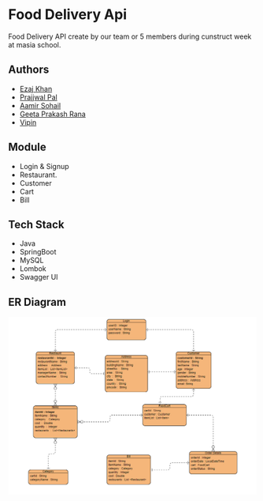 # Food Delivery Api
Food Delivery API create by our team or 5 members during cunstruct week at masia school.


## Authors
- [Ezaj Khan](https://github.com/ekhan4077)
- [Prajjwal Pal](https://github.com/9prajjwal)
- [Aamir Sohail](https://github.com/AamirSohail763)
- [Geeta Prakash Rana](https://github.com/Geetu-Rana)
- [Vipin](https://github.com/vipinbrd)

## Module

- Login & Signup
- Restaurant.
- Customer
- Cart 
- Bill


## Tech Stack

- Java
- SpringBoot
- MySQL 
- Lombok 
- Swagger UI
## ER Diagram

![ER Diagram](https://github.com/ekhan4077/awesome-volleyball-5374/blob/main/1664802821831.png)
